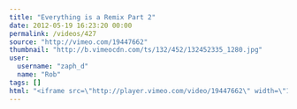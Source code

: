 ```yaml
---
title: "Everything is a Remix Part 2"
date: 2012-05-19 16:23:20 00:00
permalink: /videos/427
source: "http://vimeo.com/19447662"
thumbnail: "http://b.vimeocdn.com/ts/132/452/132452335_1280.jpg"
user:
  username: "zaph_d"
  name: "Rob"
tags: []
html: "<iframe src=\"http://player.vimeo.com/video/19447662\" width=\"1280\" height=\"720\" frameborder=\"0\" webkitallowfullscreen mozallowfullscreen allowfullscreen></iframe>"
---
```


